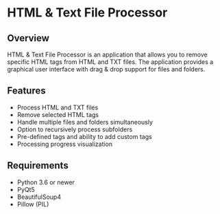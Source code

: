 # HTML & Text File Processor

## Overview

HTML & Text File Processor is an application that allows you to remove specific HTML tags from HTML and TXT files. The application provides a graphical user interface with drag & drop support for files and folders.

## Features

- Process HTML and TXT files
- Remove selected HTML tags
- Handle multiple files and folders simultaneously
- Option to recursively process subfolders
- Pre-defined tags and ability to add custom tags
- Processing progress visualization

## Requirements

- Python 3.6 or newer
- PyQt5
- BeautifulSoup4
- Pillow (PIL)
